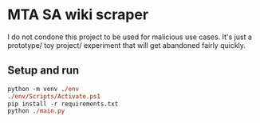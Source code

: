 # MTA SA wiki scraper

I do not condone this project to be used for malicious use cases. It's just a prototype/ toy project/ experiment that will get abandoned fairly quickly.

## Setup and run
```ps
python -m venv ./env
./env/Scripts/Activate.ps1
pip install -r requirements.txt
python ./main.py
```
